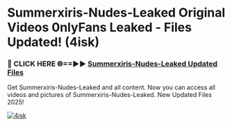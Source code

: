# Summerxiris-Nudes-Leaked Original Videos 0nlyFans Leaked - Files Updated! (4isk)

<h3>🔴 CLICK HERE 🌐==►► <a href="https://tinyurl.com/4mcuefdz" rel="nofollow">Summerxiris-Nudes-Leaked Updated Files</a></h3>

Get Summerxiris-Nudes-Leaked and all content. Now you can access all videos and pictures of Summerxiris-Nudes-Leaked. New Updated Files 2025!

[![4isk](https://i.imgur.com/StAQSOY.gif)](https://tinyurl.com/4mcuefdz)
